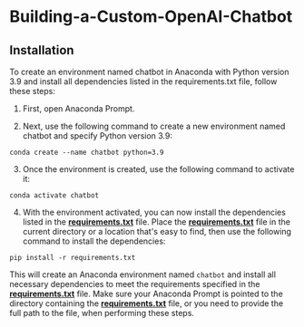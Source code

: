 # Building-a-Custom-OpenAI-Chatbot

## Installation

To create an environment named chatbot in Anaconda with Python version 3.9 and install all dependencies listed in the requirements.txt file, follow these steps:

1. First, open Anaconda Prompt.

2. Next, use the following command to create a new environment named chatbot and specify Python version 3.9:

```
conda create --name chatbot python=3.9
```

3. Once the environment is created, use the following command to activate it:
```
conda activate chatbot
```

4. With the environment activated, you can now install the dependencies listed in the **[requirements.txt](https://github.com/yychiang/Building-a-Custom-OpenAI-Chatbot/blob/main/requirements.txt)** file. Place the **[requirements.txt](https://github.com/yychiang/Building-a-Custom-OpenAI-Chatbot/blob/main/requirements.txt)** file in the current directory or a location that's easy to find, then use the following command to install the dependencies:

```
pip install -r requirements.txt
```

This will create an Anaconda environment named `chatbot` and install all necessary dependencies to meet the requirements specified in the **[requirements.txt](https://github.com/yychiang/Building-a-Custom-OpenAI-Chatbot/blob/main/requirements.txt)** file. Make sure your Anaconda Prompt is pointed to the directory containing the **[requirements.txt](https://github.com/yychiang/Building-a-Custom-OpenAI-Chatbot/blob/main/requirements.txt)** file, or you need to provide the full path to the file, when performing these steps.

